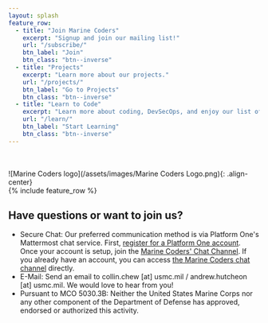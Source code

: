```yaml
---
layout: splash
feature_row:
  - title: "Join Marine Coders"
    excerpt: "Signup and join our mailing list!"
    url: "/subscribe/"
    btn_label: "Join"
    btn_class: "btn--inverse"
  - title: "Projects"
    excerpt: "Learn more about our projects."
    url: "/projects/"
    btn_label: "Go to Projects"
    btn_class: "btn--inverse"
  - title: "Learn to Code"
    excerpt: "Learn more about coding, DevSecOps, and enjoy our list of free courses."
    url: "/learn/"
    btn_label: "Start Learning"
    btn_class: "btn--inverse"
---
```

<br /><br />
![Marine Coders logo](/assets/images/Marine Coders Logo.png){: .align-center}  
{% include feature_row %}
 
## Have questions or want to join us?
* Secure Chat: Our preferred communication method is via Platform One's Mattermost chat service.  First, [register for a Platform One account](https://login.dsop.io).  Once your account is setup, join the [Marine Coders' Chat Channel](https://chat.il2.dsop.io/signup_user_complete/?id=p65oraj9b3ysjgbxac7o7bn6fr).  If you already have an account, you can access [the Marine Coders chat channel](https://chat.il2.dsop.io/signup_user_complete/?id=p65oraj9b3ysjgbxac7o7bn6fr) directly.
* E-Mail: Send an email to collin.chew [at] usmc.mil / andrew.hutcheon [at] usmc.mil.  We would love to hear from you!
* Pursuant to MCO 5030.3B: Neither the United States Marine Corps nor any other component of the Department of Defense has approved, endorsed or authorized this activity.
